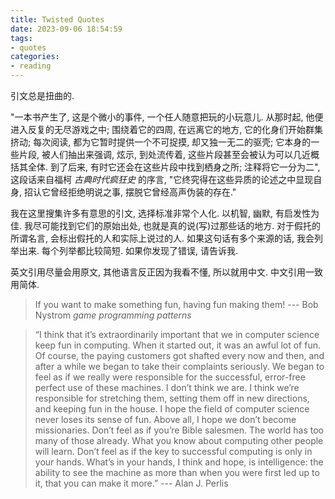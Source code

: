 ```yaml
---
title: Twisted Quotes
date: 2023-09-06 18:54:59
tags:
- quotes
categories:
- reading
---
```


引文总是扭曲的.

"一本书产生了, 这是个微小的事件, 一个任人随意把玩的小玩意儿. 从那时起, 他便进入反复的无尽游戏之中; 围绕着它的四周, 在远离它的地方, 它的化身们开始群集挤动; 每次阅读, 都为它暂时提供一个不可捉摸, 却又独一无二的驱壳; 它本身的一些片段, 被人们抽出来强调, 炫示, 到处流传着, 这些片段甚至会被认为可以几近概括其全体. 到了后来, 有时它还会在这些片段中找到栖身之所; 注释将它一分为二", 这段话来自福柯 *古典时代疯狂史* 的序言, "它终究得在这些异质的论述之中显现自身, 招认它曾经拒绝明说之事, 摆脱它曾经高声伪装的存在."

我在这里搜集许多有意思的引文, 选择标准非常个人化. 以机智, 幽默, 有启发性为佳. 我尽可能找到它们的原始出处, 也就是真的说(写)过那些话的地方. 对于假托的所谓名言, 会标出假托的人和实际上说过的人. 如果这句话有多个来源的话, 我会列举出来. 每个列举都比较简短. 如果你发现了错误, 请告诉我.

英文引用尽量会用原文, 其他语言反正因为我看不懂, 所以就用中文. 中文引用一致用简体.

> If you want to make something fun, having fun making them! --- Bob Nystrom *game programming patterns*

> “I think that it’s extraordinarily important that we in computer science keep fun in computing. When it started out, it was an awful lot of fun. Of course, the paying customers got shafted every now and then, and after a while we began to take their complaints seriously. We began to feel as if we really were responsible for the successful, error-free perfect use of these machines. I don’t think we are. I think we’re responsible for stretching them, setting them off in new directions, and keeping fun in the house. I hope the field of computer science never loses its sense of fun. Above all, I hope we don’t become missionaries. Don’t feel as if you’re Bible salesmen. The world has too many of those already. What you know about computing other people will learn. Don’t feel as if the key to successful computing is only in your hands. What’s in your hands, I think and hope, is intelligence: the ability to see the machine as more than when you were first led up to it, that you can make it more.” --- Alan J. Perlis